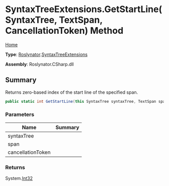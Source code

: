 # SyntaxTreeExtensions\.GetStartLine\(SyntaxTree, TextSpan, CancellationToken\) Method

[Home](../../../README.md)

**Type**: [Roslynator](../../README.md)\.[SyntaxTreeExtensions](../README.md)

**Assembly**: Roslynator\.CSharp\.dll

## Summary

Returns zero\-based index of the start line of the specified span\.

```csharp
public static int GetStartLine(this SyntaxTree syntaxTree, TextSpan span, CancellationToken cancellationToken = default(CancellationToken))
```

### Parameters

| Name | Summary |
| ---- | ------- |
| syntaxTree | |
| span | |
| cancellationToken | |

### Returns

System\.[Int32](https://docs.microsoft.com/en-us/dotnet/api/system.int32)

